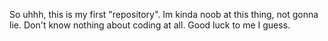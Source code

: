 So uhhh, this is my first "repository". Im kinda noob at this thing, not gonna lie.
Don't know nothing about coding at all. Good luck to me I guess.
